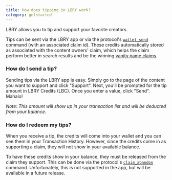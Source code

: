 ```yaml
---
title: How does tipping in LBRY work?
category: getstarted
---
```


LBRY allows you to tip and support your favorite creators.

Tips can be sent via the LBRY app or via the protocol's [`wallet_send`](https://lbry.io/api#wallet_send) command (with an associated claim id). These credits automatically stored as associated with the content owners' claim, which helps the claim perform better in search results and be the winning [vanity name claims](https://lbry.io/faq/naming). 

### How do I send a tip?

Sending tips via the LBRY app is easy. Simply go to the page of the content you want to support and click "Support". Next, you'll be prompted for the tip amount in LBRY Credits (LBC). Once you enter a value, click "Send". Mahalo! 

*Note: This amount will show up in your transaction list and will be deducted from your balance.*

### How do I redeem my tips?

When you receive a tip, the credits will come into your wallet and you can see them in your Transaction History. However, since the credits come in as supporting a claim, they will not show in your available balance.

To have these credits show in your balance, they must be released from the claim they support. This can be done via the protocol's [`claim_abandon`](https://lbry.io/api#claim_abandon) command. Unfortunately, this is not supported in the app, but will be available in a future release.
